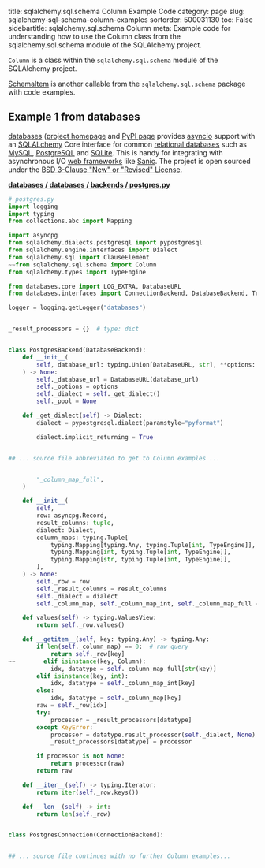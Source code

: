 title: sqlalchemy.sql.schema Column Example Code
category: page
slug: sqlalchemy-sql-schema-column-examples
sortorder: 500031130
toc: False
sidebartitle: sqlalchemy.sql.schema Column
meta: Example code for understanding how to use the Column class from the sqlalchemy.sql.schema module of the SQLAlchemy project.


`Column` is a class within the `sqlalchemy.sql.schema` module of the SQLAlchemy project.

<a href="/sqlalchemy-sql-schema-schemaitem-examples.html">SchemaItem</a>
is another callable from the `sqlalchemy.sql.schema` package with code examples.

## Example 1 from databases
[databases](https://github.com/encode/databases)
([project homepage](https://www.encode.io/databases/)
and
[PyPI page](https://pypi.org/project/databases/) provides
[asyncio](https://docs.python.org/3/library/asyncio.html) support
with an [SQLALchemy](/sqlalchemy.html) Core interface for common
[relational databases](/databases.html) such as [MySQL](/mysql.html),
[PostgreSQL](/postgresql.html) and [SQLite](/sqlite.html). This is
handy for integrating with asynchronous I/O
[web frameworks](/web-frameworks.html) like [Sanic](/sanic.html).
The project is open sourced under the
[BSD 3-Clause "New" or "Revised" License](https://github.com/encode/databases/blob/master/LICENSE.md).

[**databases / databases / backends / postgres.py**](https://github.com/encode/databases/blob/master/databases/backends/postgres.py)

```python
# postgres.py
import logging
import typing
from collections.abc import Mapping

import asyncpg
from sqlalchemy.dialects.postgresql import pypostgresql
from sqlalchemy.engine.interfaces import Dialect
from sqlalchemy.sql import ClauseElement
~~from sqlalchemy.sql.schema import Column
from sqlalchemy.types import TypeEngine

from databases.core import LOG_EXTRA, DatabaseURL
from databases.interfaces import ConnectionBackend, DatabaseBackend, TransactionBackend

logger = logging.getLogger("databases")


_result_processors = {}  # type: dict


class PostgresBackend(DatabaseBackend):
    def __init__(
        self, database_url: typing.Union[DatabaseURL, str], **options: typing.Any
    ) -> None:
        self._database_url = DatabaseURL(database_url)
        self._options = options
        self._dialect = self._get_dialect()
        self._pool = None

    def _get_dialect(self) -> Dialect:
        dialect = pypostgresql.dialect(paramstyle="pyformat")

        dialect.implicit_returning = True


## ... source file abbreviated to get to Column examples ...


        "_column_map_full",
    )

    def __init__(
        self,
        row: asyncpg.Record,
        result_columns: tuple,
        dialect: Dialect,
        column_maps: typing.Tuple[
            typing.Mapping[typing.Any, typing.Tuple[int, TypeEngine]],
            typing.Mapping[int, typing.Tuple[int, TypeEngine]],
            typing.Mapping[str, typing.Tuple[int, TypeEngine]],
        ],
    ) -> None:
        self._row = row
        self._result_columns = result_columns
        self._dialect = dialect
        self._column_map, self._column_map_int, self._column_map_full = column_maps

    def values(self) -> typing.ValuesView:
        return self._row.values()

    def __getitem__(self, key: typing.Any) -> typing.Any:
        if len(self._column_map) == 0:  # raw query
            return self._row[key]
~~        elif isinstance(key, Column):
            idx, datatype = self._column_map_full[str(key)]
        elif isinstance(key, int):
            idx, datatype = self._column_map_int[key]
        else:
            idx, datatype = self._column_map[key]
        raw = self._row[idx]
        try:
            processor = _result_processors[datatype]
        except KeyError:
            processor = datatype.result_processor(self._dialect, None)
            _result_processors[datatype] = processor

        if processor is not None:
            return processor(raw)
        return raw

    def __iter__(self) -> typing.Iterator:
        return iter(self._row.keys())

    def __len__(self) -> int:
        return len(self._row)


class PostgresConnection(ConnectionBackend):


## ... source file continues with no further Column examples...

```

